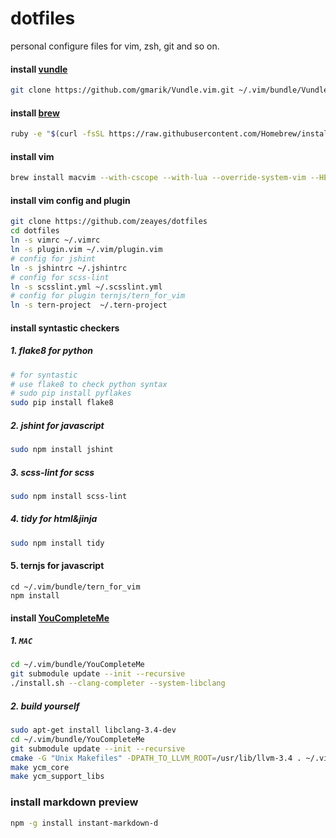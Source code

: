 dotfiles
=====

personal configure files for vim, zsh, git and so on.

#### install [vundle](https://github.com/gmarik/Vundle.vim)
```sh
git clone https://github.com/gmarik/Vundle.vim.git ~/.vim/bundle/Vundle.vim
```

#### install [brew](http://brew.sh/)
```sh
ruby -e "$(curl -fsSL https://raw.githubusercontent.com/Homebrew/install/master/install)"
```

#### install vim
```sh
brew install macvim --with-cscope --with-lua --override-system-vim --HEAD
```

#### install vim config and plugin
```sh
git clone https://github.com/zeayes/dotfiles
cd dotfiles
ln -s vimrc ~/.vimrc
ln -s plugin.vim ~/.vim/plugin.vim
# config for jshint
ln -s jshintrc ~/.jshintrc
# config for scss-lint
ln -s scsslint.yml ~/.scsslint.yml
# config for plugin ternjs/tern_for_vim
ln -s tern-project  ~/.tern-project
```

#### install syntastic checkers
##### 1. flake8 for python
```sh
# for syntastic
# use flake8 to check python syntax
# sudo pip install pyflakes
sudo pip install flake8
```

##### 2. jshint for javascript
```sh
sudo npm install jshint
```

##### 3.  scss-lint for scss
```sh
sudo npm install scss-lint
```

##### 4. tidy for html&jinja
```sh
sudo npm install tidy
```

#### 5. ternjs for javascript
```
cd ~/.vim/bundle/tern_for_vim
npm install
```

#### install [YouCompleteMe](https://github.com/Valloric/YouCompleteMe)


##### 1. `MAC`
```sh
cd ~/.vim/bundle/YouCompleteMe
git submodule update --init --recursive
./install.sh --clang-completer --system-libclang
```

##### 2. build yourself
```sh
sudo apt-get install libclang-3.4-dev
cd ~/.vim/bundle/YouCompleteMe
git submodule update --init --recursive
cmake -G "Unix Makefiles" -DPATH_TO_LLVM_ROOT=/usr/lib/llvm-3.4 . ~/.vim/bundle/YouCompleteMe/third_party/ycmd/cpp
make ycm_core
make ycm_support_libs
```

### install markdown preview
```sh
npm -g install instant-markdown-d
```
